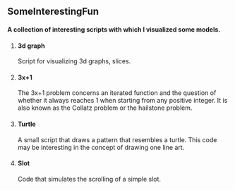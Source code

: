 ## SomeInterestingFun
#### A collection of interesting scripts with which I visualized some models.

1. #### 3d graph
   
   Script for visualizing 3d graphs, slices.

2. #### 3x+1
   
   The 3x+1 problem concerns an iterated function and the question of whether it always reaches 1 when starting from any positive integer. It is also known as the Collatz problem or the hailstone problem.

3. #### Turtle
   
   A small script that draws a pattern that resembles a turtle. This code may be interesting in the concept of drawing one line art.

4. #### Slot
   
   Code that simulates the scrolling of a simple slot.